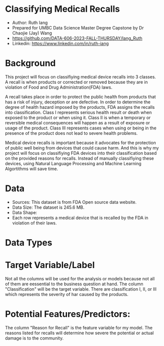 # Classifying Medical Recalls 

- Author: Ruth Iang
- Prepared for UMBC Data Science Master Degree Capstone by Dr Chaojie (Jay) Wang
- https://github.com/DATA-606-2023-FALL-THURSDAY/Iang_Ruth
- Linkedin: https://www.linkedin.com/in/ruth-iang

# Background
This project will focus on classifiying medical device recalls into 3 classes. A recall is when products or corrected or removed because they are in violation of Food and Drug Administration(FDA) laws.

A recall takes place in order to protect the public health from products that has a risk of injury, deception or are defective. In order to determine the degree of health hazard
imposed by the products, FDA assigns the recalls into classification. Class I represents serious health result or death when exposed to the product or when using it. Class II
is when a temporary or reversible medical consequences will happen as a result of exposure or usage of the product. Class III represents cases when using or being in the presence
of the product does not lead to severe health problems. 

Medical device recalls is important because it advocates for the protection of public well being from devices that could cause
harm. And this is why my project will focus on classifiying FDA devices into their classification based on the provided reasons for recalls. Instead of manually classifiying these
devices, using Natural Language Processing and Machine Learning Algortithms will save time.

# Data
- Sources: This dataset is from FDA Open source data website.
- Data Size: The dataset is 245.6 MB.
- Data Shape:  
- Each row represents a medical device that is recalled by the FDA in violation of their laws.

# Data Types

# Target Variable/Label
Not all the columns will be used for the analysis or models because not all of them are eessential to the business question at hand. The column "Classification" will be 
the target variable. There are classification I, II, or III which represents the severity of har caused by the products.

# Potential Features/Predictors:
The column "Reason for Recall" is the feature variable for my model. The reasons listed for recalls will determine how severe the
potential or actual damage is to the community.
